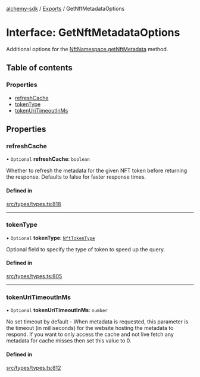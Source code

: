 [alchemy-sdk](../README.md) / [Exports](../modules.md) / GetNftMetadataOptions

# Interface: GetNftMetadataOptions

Additional options for the [NftNamespace.getNftMetadata](../classes/NftNamespace.md#getnftmetadata) method.

## Table of contents

### Properties

- [refreshCache](GetNftMetadataOptions.md#refreshcache)
- [tokenType](GetNftMetadataOptions.md#tokentype)
- [tokenUriTimeoutInMs](GetNftMetadataOptions.md#tokenuritimeoutinms)

## Properties

### refreshCache

• `Optional` **refreshCache**: `boolean`

Whether to refresh the metadata for the given NFT token before returning
the response. Defaults to false for faster response times.

#### Defined in

[src/types/types.ts:818](https://github.com/alchemyplatform/alchemy-sdk-js/blob/c023713/src/types/types.ts#L818)

___

### tokenType

• `Optional` **tokenType**: [`NftTokenType`](../enums/NftTokenType.md)

Optional field to specify the type of token to speed up the query.

#### Defined in

[src/types/types.ts:805](https://github.com/alchemyplatform/alchemy-sdk-js/blob/c023713/src/types/types.ts#L805)

___

### tokenUriTimeoutInMs

• `Optional` **tokenUriTimeoutInMs**: `number`

No set timeout by default - When metadata is requested, this parameter is
the timeout (in milliseconds) for the website hosting the metadata to
respond. If you want to only access the cache and not live fetch any
metadata for cache misses then set this value to 0.

#### Defined in

[src/types/types.ts:812](https://github.com/alchemyplatform/alchemy-sdk-js/blob/c023713/src/types/types.ts#L812)
